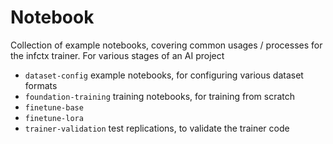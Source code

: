 # Notebook

Collection of example notebooks, covering common usages / processes for the infctx trainer. For various stages of an AI project

- `dataset-config` example notebooks, for configuring various dataset formats
- `foundation-training` training notebooks, for training from scratch
- `finetune-base`
- `finetune-lora`
- `trainer-validation` test replications, to validate the trainer code
